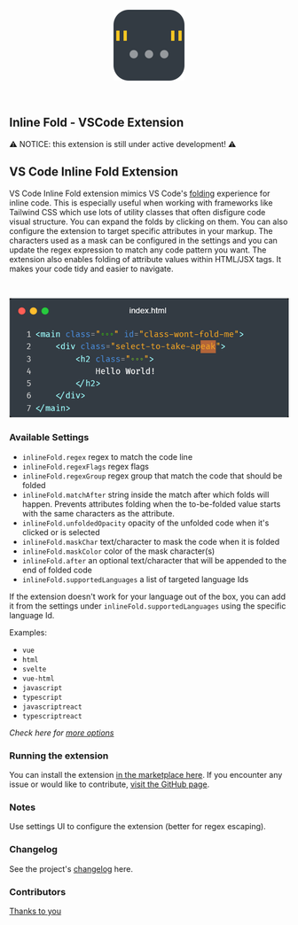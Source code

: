 <p align="center">
    <img src="./res/icon.png" width="128" />
</p>
<br />

## Inline Fold - VSCode Extension
⚠️ NOTICE: this extension is still under active development! ⚠️

## VS Code Inline Fold Extension

VS Code Inline Fold extension mimics VS Code's [folding](https://code.visualstudio.com/docs/editor/codebasics#_folding) experience for inline code.
This is especially useful when working with frameworks like Tailwind CSS which use lots of utility classes that often disfigure code visual structure. You can expand the folds by clicking on them. You can also configure the extension to target specific attributes in your markup.
The characters used as a mask can be configured in the settings and you can update the regex expression to match any code pattern you want.
The extension also enables folding of attribute values within HTML/JSX tags. It makes your code tidy and easier to navigate.

<br />

<p align="center">
    <img src="./res/carbon.png" />
</p>

### Available Settings
- `inlineFold.regex` regex to match the code line
- `inlineFold.regexFlags` regex flags
- `inlineFold.regexGroup` regex group that match the code that should be folded
- `inlineFold.matchAfter` string inside the match after which folds will happen. Prevents attributes folding when the to-be-folded value starts with the same characters as the attribute.
- `inlineFold.unfoldedOpacity` opacity of the unfolded code when it's clicked or is selected
- `inlineFold.maskChar` text/character to mask the code when it is folded
- `inlineFold.maskColor` color of the mask character(s)
- `inlineFold.after` an optional text/character that will be appended to the end of folded code
- `inlineFold.supportedLanguages` a list of targeted language Ids

If the extension doesn't work for your language out of the box, you can add it from the settings under `inlineFold.supportedLanguages` using the specific language Id.

Examples:
- `vue`
- `html`
- `svelte`
- `vue-html`
- `javascript`
- `typescript`
- `javascriptreact`
- `typescriptreact`

*Check here for <a href="https://code.visualstudio.com/docs/languages/identifiers#_known-language-identifiers">more options</a>*

### Running the extension
You can install the extension <a href="https://marketplace.visualstudio.com/items?itemName=moalamri.inline-fold"> in the marketplace here</a>. If you encounter any issue or would like to contribute, <a href="https://github.com/moalamri/vscode-inline-fold">visit the GitHub page</a>.

### Notes
Use settings UI to configure the extension (better for regex escaping).

### Changelog
See the project's <a href="CHANGELOG.md"> changelog</a> here.

### Contributors
[Thanks to you](https://github.com/moalamri/vscode-inline-fold/graphs/contributors)

